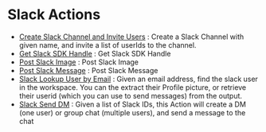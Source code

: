 # Slack Actions
* [Create Slack Channel and Invite Users](https://github.com/unskript/Awesome-CloudOps-Automation/tree/master/Slack/legos/slack_create_channel_invite_users/README.md) : Create a Slack Channel with given name, and invite a list of userIds to the channel.
* [Get Slack SDK Handle](https://github.com/unskript/Awesome-CloudOps-Automation/tree/master/Slack/legos/slack_get_handle/README.md) : Get Slack SDK Handle
* [Post Slack Image](https://github.com/unskript/Awesome-CloudOps-Automation/tree/master/Slack/legos/slack_post_image/README.md) : Post Slack Image
* [Post Slack Message](https://github.com/unskript/Awesome-CloudOps-Automation/tree/master/Slack/legos/slack_post_message/README.md) : Post Slack Message
* [Slack Lookup User by Email](https://github.com/unskript/Awesome-CloudOps-Automation/tree/master/Slack/legos/slack_lookup_user_by_email/README.md) : Given an email address, find the slack user in the workspace.
 You can the extract their Profile picture, or retrieve their userid (which you can use to send messages) from the output.
* [Slack Send DM](https://github.com/unskript/Awesome-CloudOps-Automation/tree/master/Slack/legos/slack_send_DM/README.md) : Given a list of Slack IDs, this Action will create a DM (one user) or group chat (multiple users), and send a message to the chat
